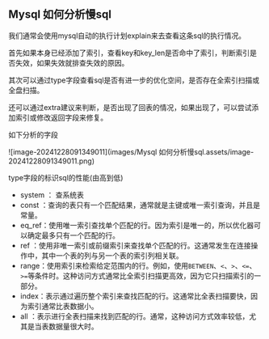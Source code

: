 ## Mysql 如何分析慢sql

我们通常会使用mysql自动的执行计划explain来去查看这条sql的执行情况。

首先如果本身已经添加了索引，查看key和key_len是否命中了索引，判断索引是否失效，如果失效就排查失效的原因。

其次可以通过type字段查看sql是否有进一步的优化空间，是否存在全索引扫描或全盘扫描。

还可以通过extra建议来判断，是否出现了回表的情况，如果出现了，可以尝试添加索引或修改返回字段来修复。

如下分析的字段

![image-20241228091349011](images/Mysql 如何分析慢sql.assets/image-20241228091349011.png)



type字段的标识sql的性能(由高到低)

* system ： 查系统表
* const ：查询的表只有一个匹配结果，通常就是主键或唯一索引查询，并且是常量。
* eq_ref：使用唯一索引查找单个匹配的行。因为索引是唯一的，所以优化器可以确定最多只有一个匹配的行。
* ref ：使用非唯一索引或前缀索引来查找单个匹配的行。这通常发生在连接操作中，其中一个表的列与另一个表的索引列相关联。
* range：使用索引来检索给定范围内的行。例如，使用`BETWEEN`、`<`、`>`、`<=`、`>=`等条件时。这种访问方式通常比全索引扫描更高效，因为它只扫描索引的一部分。
* index：表示通过遍历整个索引来查找匹配的行。这通常比全表扫描要快，因为索引通常比表数据小。
* all ：表示进行全表扫描来找到匹配的行。通常，这种访问方式效率较低，尤其是当表数据量很大时。



